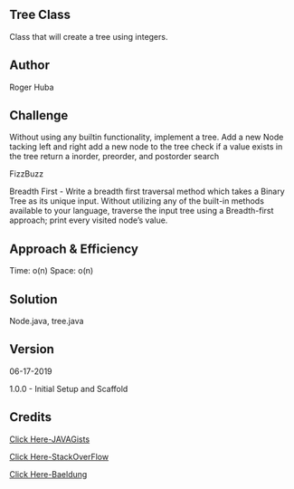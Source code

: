 ## Tree Class
Class that will create a tree using integers.

## Author
Roger Huba

## Challenge
Without using any builtin functionality, implement a tree.
    Add a new Node tacking left and right
    add a new node to the tree
    check if a value exists in the tree
    return a inorder, preorder, and postorder search
   
FizzBuzz

Breadth First - Write a breadth first traversal method which takes a 
    Binary Tree as its unique input. Without utilizing any of the built-in 
    methods available to your language, traverse the input tree using a 
    Breadth-first approach; print every visited node’s value.
   
    
## Approach & Efficiency
Time: o(n) Space: o(n)

## Solution
Node.java, tree.java


## Version
06-17-2019

1.0.0 - Initial Setup and Scaffold


## Credits
[Click Here-JAVAGists](https://www.javagists.com/java-tree-data-structure)

[Click Here-StackOverFlow](https://stackoverflow.com/questions/19330731/tree-implementation-in-java-root-parents-and-children)

[Click Here-Baeldung](https://www.baeldung.com/java-binary-tree)
